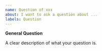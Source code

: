 ```yaml
---
name: Question of xxx
about: I want to ask a question about ...
labels: Question
---
```


**General Question**

<!--

Before asking a question, make sure you have:

- Searched questions at https://github.com/infiniflow/infinity/tree/main/docs

- Googled your question 

- Read the documentation at https://github.com/infiniflow/infinity/tree/main/docs

-->
A clear description of what your question is.
